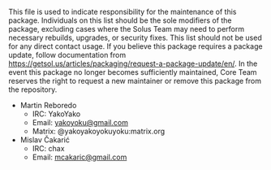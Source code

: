 This file is used to indicate responsibility for the maintenance of this package. Individuals on this list should be the sole modifiers of the package, excluding cases where the Solus Team may need to perform necessary rebuilds, upgrades, or security fixes. This list should not be used for any direct contact usage. If you believe this package requires a package update, follow documentation from https://getsol.us/articles/packaging/request-a-package-update/en/. In the event this package no longer becomes sufficiently maintained, Core Team reserves the right to request a new maintainer or remove this package from the repository.

- Martin Reboredo
  - IRC: YakoYako
  - Email: yakoyoku@gmail.com
  - Matrix: @yakoyakoyokuyoku:matrix.org
- Mislav Čakarić
  - IRC: chax
  - Email: mcakaric@gmail.com
